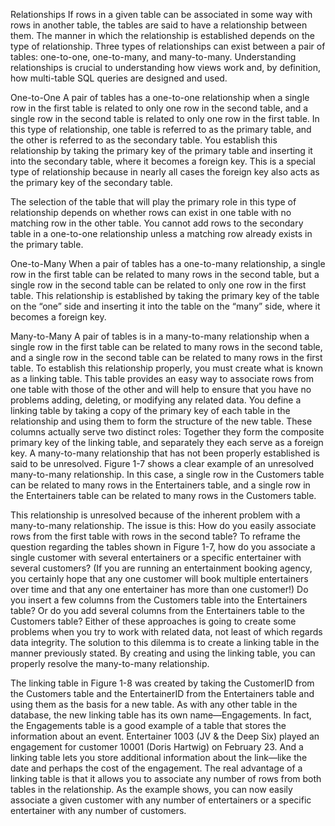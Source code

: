 Relationships
If rows in a given table can be associated in some way with rows in
another table, the tables are said to have a relationship between them.
The manner in which the relationship is established depends on the type
of relationship. Three types of relationships can exist between a pair of
tables: one-to-one, one-to-many, and many-to-many. Understanding relationships is crucial to understanding how views work and, by definition,
how multi-table SQL queries are designed and used.


One-to-One
A pair of tables has a one-to-one relationship when a single row in the
first table is related to only one row in the second table, and a single row
in the second table is related to only one row in the first table. In this
type of relationship, one table is referred to as the primary table, and the
other is referred to as the secondary table. You establish this relationship by taking the primary key of the primary table and inserting it into
the secondary table, where it becomes a foreign key. This is a special
type of relationship because in nearly all cases the foreign key also acts
as the primary key of the secondary table.

The selection of the table that will play the primary role in this type of
relationship depends on whether rows can exist in one table with no
matching row in the other table. You cannot add rows to the secondary table in a one-to-one relationship unless a matching row already
exists in the primary table.


One-to-Many
When a pair of tables has a one-to-many relationship, a single row in the
first table can be related to many rows in the second table, but a single
row in the second table can be related to only one row in the first table.
This relationship is established by taking the primary key of the table on
the “one” side and inserting it into the table on the “many” side, where it
becomes a foreign key.


Many-to-Many
A pair of tables is in a many-to-many relationship when a single row in
the first table can be related to many rows in the second table, and a
single row in the second table can be related to many rows in the first
table. To establish this relationship properly, you must create what is
known as a linking table. This table provides an easy way to associate
rows from one table with those of the other and will help to ensure that
you have no problems adding, deleting, or modifying any related data.
You define a linking table by taking a copy of the primary key of each
table in the relationship and using them to form the structure of the
new table. These columns actually serve two distinct roles: Together
they form the composite primary key of the linking table, and separately
they each serve as a foreign key.
A many-to-many relationship that has not been properly established is
said to be unresolved. Figure 1-7 shows a clear example of an unresolved
many-to-many relationship. In this case, a single row in the Customers
table can be related to many rows in the Entertainers table, and a single
row in the Entertainers table can be related to many rows in the Customers table.

This relationship is unresolved because of the inherent problem with a
many-to-many relationship. The issue is this: How do you easily associate rows from the first table with rows in the second table? To reframe
the question regarding the tables shown in Figure 1-7, how do you associate a single customer with several entertainers or a specific entertainer
with several customers? (If you are running an entertainment booking agency, you certainly hope that any one customer will book multiple
entertainers over time and that any one entertainer has more than one
customer!) Do you insert a few columns from the Customers table into
the Entertainers table? Or do you add several columns from the Entertainers table to the Customers table? Either of these approaches is going
to create some problems when you try to work with related data, not
least of which regards data integrity. The solution to this dilemma is to
create a linking table in the manner previously stated. By creating and
using the linking table, you can properly resolve the many-to-many relationship.


The linking table in Figure 1-8 was created by taking the CustomerID
from the Customers table and the EntertainerID from the Entertainers
table and using them as the basis for a new table. As with any other table
in the database, the new linking table has its own name—Engagements.
In fact, the Engagements table is a good example of a table that stores the
information about an event. Entertainer 1003 (JV & the Deep Six) played
an engagement for customer 10001 (Doris Hartwig) on February 23. And
a linking table lets you store additional information about the link—like 
the date and perhaps the cost of the engagement. The real advantage of
a linking table is that it allows you to associate any number of rows from
both tables in the relationship. As the example shows, you can now easily
associate a given customer with any number of entertainers or a specific
entertainer with any number of customers.
